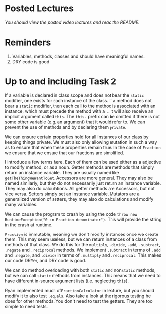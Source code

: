 # Posted Lectures
*You should view the posted video lectures and read the README.*
# Reminders
1. Variables, methods, classes and should have meaningful names.
2. DRY code is good
# Up to and including Task 2
If a variable is declared in class scope and does not bear the `static` modifier, one exists for each instance of the class.
If a method does not bear a `static` modifier, then each call to the method is associated with an instance, which must precede the method with a `.`. 
It will also receive an implicit argument called `this`.
The `this.` prefix can be omitted if there is not some other variable (e.g. an argument) that it would refer to.
We can prevent the use of methods and by declaring them `private`.

We can ensure certain properties hold for all instances of our class by keeping things private. 
We must also only allowing mutation in such a way as to ensure that when these properties remain true.
In the case of `Fraction` we ensure that we ensure that our fractions are simplified.

I introduce a few terms here.
Each of them can be used either as a adjective to modify method, or as a noun.
Getter methods are methods that simply return an instance variable.
They are usually named like `getTheThingWeWantToGet`.
Accessors are more general.
They may also be named similarly, but they do not necessarily just return an instance variable.
They may also do calculations.
All getter methods are Accessors, but not vice versa.
Setters simply set an instance variable.
Mutators are a generalized version of setters, they may also do calculations and modify many variables.

We can cause the program to crash by using the code `throw new RuntimeException("0 in Fraction denominator")`.
This will provide the string in the crash at runtime.

`Fraction` is immutable, meaning we don't modify instances once we create them.
This may seem useless, but we can return instances of a class from methods of that class.
We do this for the `multiply`, `.divide`, `.add`, `.subtract`, `.negate` and `.reciprocal` methods.
We implement `.subtract` in terms of `.add` and `.negate`, and `.divide` in terms of `.multiply` and `.reciprocal`.
This makes our code DRYer, and DRY code is good.

We can do method overloading with both `static` and non`static` methods, but we can call `static` methods from instances.
This means that we need to have different in-source argument lists (i.e. neglecting `this`).

Ryan implemented much of`FractionCalculator` in lecture, but you should modify it to also test `.equals`.
Also take a look at the rigorous testing he does for other methods.
You don't need to test the getters.
They are too simple to need tests.
